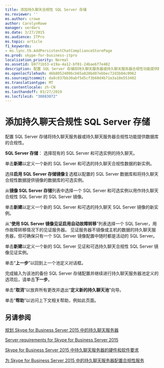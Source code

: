 ```yaml
---
title: 添加持久聊天合规性 SQL Server 存储
ms.reviewer: ''
ms.author: crowe
author: CarolynRowe
manager: serdars
ms.date: 3/27/2015
ms.audience: ITPro
ms.topic: article
f1_keywords:
- ms.lync.tb.AddPersistentChatComplianceStorePage
ms.prod: skype-for-business-itpro
localization_priority: Normal
ms.assetid: b9771b53-e19a-4a12-bf01-24bae6f7e482
description: 配置 SQL Server 存储将持久聊天服务器或持久聊天服务器合规性功能提供数据库的合规性。
ms.openlocfilehash: 46b8052409bcb65a828bd07ebbec72d3b84c0962
ms.sourcegitcommit: da8c037bb30abf5d5cf3b60d4b71e3a10e553402
ms.translationtype: MT
ms.contentlocale: zh-CN
ms.lasthandoff: 03/27/2019
ms.locfileid: "30883072"
---
```

# <a name="add-persistent-chat-compliance-sql-server-store"></a>添加持久聊天合规性 SQL Server 存储
 
配置 SQL Server 存储将持久聊天服务器或持久聊天服务器合规性功能提供数据库的合规性。
  
 **SQL Server 存储**： 选择现有的 SQL Server 和可选实例的持久聊天。
  
单击**新建**以定义一个新的 SQL Server 和可选的持久聊天合规性数据的新实例。
  
选择**启用 SQL Server 存储镜像**复选框以配置的 SQL Server 数据库和将持久聊天合规性数据提供镜像的数据库的可选实例。
  
从**镜像 SQL Server 存储**列表中选择一个 SQL Server 和可选实例以用作持久聊天合规性 SQL Server 的 SQL Server 镜像。
  
单击**新建**以定义一个新的 SQL Server 和可选的持久聊天 SQL Server 镜像的新实例。
  
从“**使用 SQL Server 镜像见证启用自动故障转移**”列表选择一个 SQL Server，用作故障转移情况下的见证服务器。 见证服务器不镜像或主机的数据的持久聊天服务器，但可确保只有一个 SQL Server 镜像配置中随时都是活动的 SQL Server。
  
单击**新建**以定义一个新的 SQL Server 见证和可选持久聊天合规性 SQL Server 镜像见证实例。
  
单击“**上一步**”以回到上一个池定义对话框。
  
完成输入为该池的备份 SQL Server 存储配置并继续进行持久聊天服务器池定义的选项后，请单击**下一步**。
  
单击“**取消**”以放弃所有更改并退出“**定义新的持久聊天池**”向导。
  
单击“**帮助**”以访问上下文相关帮助，例如此页面。
  
## <a name="see-also"></a>另请参阅

[规划 Skype for Business Server 2015 中的持久聊天服务器](../../plan-your-deployment/persistent-chat-server/persistent-chat-server.md)
  
[Server requirements for Skype for Business Server 2015](../../plan-your-deployment/requirements-for-your-environment/server-requirements.md)
  
[Skype for Business Server 2015 中持久聊天服务器的硬件和软件要求](../../plan-your-deployment/persistent-chat-server/hardware-and-software-requirements.md)
  
[为 Skype for Business Server 2015 中的持久聊天服务器配置合规性服务](../../manage/persistent-chat/configure-compliance.md)
